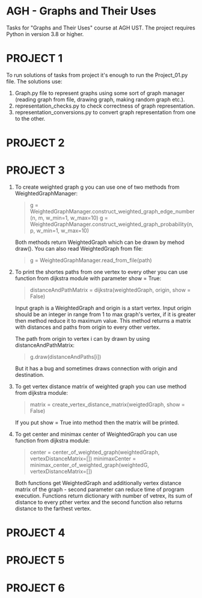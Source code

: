 # AGH - Graphs and Their Uses
Tasks for "Graphs and Their Uses" course at AGH UST.
The project requires Python in version 3.8 or higher.

# PROJECT 1
To run solutions of tasks from project it's enough to run the Project_01.py file.
The solutions use: 
1. Graph.py file to represent graphs using some sort of graph manager (reading graph from file, drawing graph, making random graph etc.).
2. representation_checks.py to check correctness of graph representation.
3. representation_conversions.py to convert graph representation from one to the other.

# PROJECT 2


# PROJECT 3
1. To create weighted graph g you can use one of two methods from WeightedGraphManager:
    >g = WeightedGraphManager.construct_weighted_graph_edge_number(n, m, w_min=1, w_max=10)
    >g = WeightedGraphManager.construct_weighted_graph_probability(n, p, w_min=1, w_max=10)
    
    Both methods return WeightedGraph which can be drawn by mehod draw().
    You can also read WeightedGraph from file:
    >g = WeightedGraphManager.read_from_file(path)

2. To print the shortes paths from one vertex to every other you can use function from dijkstra module with parameter show = True:
    >distanceAndPathMatrix = dijkstra(weightedGraph, origin, show = False)
    
    Input graph is a WeightedGraph and origin is a start vertex. Input origin should be an integer in range from 1 to max graph's vertex, if it is greater then method reduce it to maximum value. This method returns a matrix with distances and paths from origin to every other vertex.

    The path from origin to vertex i can by drawn by using distanceAndPathMatrix:
    >g.draw(distanceAndPaths[i])

    But it has a bug and sometimes draws connection with origin and destination.

3. To get vertex distance matrix of weighted graph you can use method from dijkstra module:
    >matrix = create_vertex_distance_matrix(weigtedGraph, show = False)

    If you put show = True into method then the matrix will be printed.

4. To get center and minimax center of WeightedGraph you can use function from dijkstra module:
    > center = center_of_weighted_graph(weightedGraph, vertexDistanceMatrix=[])
    > minimaxCenter = minimax_center_of_weighted_graph(weightedG, vertexDistanceMatrix=[])

    Both functions get WeightedGraph and additionally vertex distance matrix of the graph - second parameter can reduce time of program execution.
    Functions return dictionary with number of vetrex, its sum of distance to every pther vertex and the second function also returns distance to the farthest vertex.

# PROJECT 4


# PROJECT 5


# PROJECT 6

